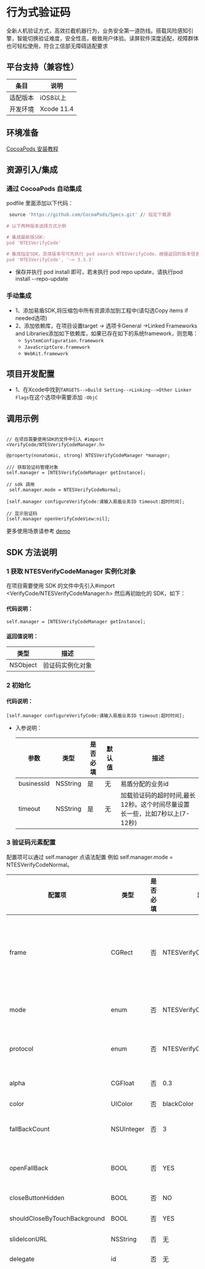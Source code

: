# 行为式验证码
全新人机验证方式，高效拦截机器行为，业务安全第一道防线。搭载风险感知引擎，智能切换验证难度，安全性高，极致用户体验。读屏软件深度适配，视障群体也可轻松使用，符合工信部无障碍适配要求

## 平台支持（兼容性）

| 条目        | 说明                                                         |
| ----------- | ------------------------------------------------------------ |
| 适配版本    | iOS8以上                                                     |
| 开发环境    | Xcode 11.4                                                    |

## 环境准备

[ CocoaPods 安装教程](https://guides.cocoapods.org/using/getting-started.html)

## 资源引入/集成

### 通过 CocoaPods 自动集成

podfile 里面添加以下代码：

```ruby
 source 'https://github.com/CocoaPods/Specs.git' // 指定下载源
 
# 以下两种版本选择方式示例

# 集成最新版SDK:
pod 'NTESVerifyCode'

# 集成指定SDK，具体版本号可先执行 pod search NTESVerifyCode，根据返回的版本信息自行决定:
pod 'NTESVerifyCode', '~> 3.3.3'
```

* 保存并执行 pod install 即可，若未执行 pod repo update，请执行pod install --repo-update

### 手动集成
* 1、添加易盾SDK,将压缩包中所有资源添加到工程中(请勾选Copy items if needed选项)
* 2、添加依赖库，在项目设置target -> 选项卡General ->Linked Frameworks and Libraries添加如下依赖库，如果已存在如下的系统framework，则忽略： 
    * `SystemConfiguration.framework`
    * `JavaScriptCore.framework`
    * `WebKit.framework`

## 项目开发配置

* 1、在Xcode中找到`TARGETS-->Build Setting-->Linking-->Other Linker Flags`在这个选项中需要添加 `-ObjC`

## 调用示例

```

// 在项目需要使用SDK的文件中引入 #import <VerifyCode/NTESVerifyCodeManager.h>

@property(nonatomic, strong) NTESVerifyCodeManager *manager;

/// 获取验证码管理对象
self.manager = [NTESVerifyCodeManager getInstance];

// sdk 调用
 self.manager.mode = NTESVerifyCodeNormal;
        
[self.manager configureVerifyCode:请输入易盾业务ID timeout:超时时间];
  
// 显示验证码
[self.manager openVerifyCodeView:nil];
```
更多使用场景请参考 [demo](https://github.com/yidun/captcha-ios-demo)
  
## SDK 方法说明

### 1 获取 NTESVerifyCodeManager 实例化对象

在项目需要使用 SDK 的文件中先引入#import <VerifyCode/NTESVerifyCodeManager.h> 然后再初始化的 SDK，如下：

#### 代码说明：
```
self.manager = [NTESVerifyCodeManager getInstance];
```        
#### 返回值说明：

|类型|描述|
|----|----|
|NSObject|验证码实例化对象|
        
### 2 初始化

#### 代码说明：

```
[self.manager configureVerifyCode:请输入易盾业务ID timeout:超时时间];
```   

 * 入参说明：

    |参数|类型|是否必填|默认值|描述|
    |----|----|--------|------|----|
    | businessId |NSString|是|无|易盾分配的业务id|
    | timeout |NSString|是|无|加载验证码的超时时间,最长12秒。这个时间尽量设置长一些，比如7秒以上(7-12秒)|
    
### 3 验证码元素配置
配置项可以通过 self.manager 点语法配置 例如 self.manager.mode = NTESVerifyCodeNormal。

| 配置项 |类型|是否必填|默认值|描述|
|----|----|--------|------|----|
| frame | CGRect | 否 | NTESVerifyCodeNormal |验证码控件显示的位置,可以不传递。<br>(1)如果不传递或者传递为CGRectNull(CGRectZero),则使用默认值:topView的居中显示,宽度为屏幕宽度的4/5,高度:view宽度/2.0 + 65。 <br>(2)如果传递,则frame的宽度至少为270;高度至少为:宽度/2.0 + 65。|
| mode | enum | 否 | NTESVerifyCodeNormal | NTESVerifyCodeNormal 表示传统验证码<br> NTESVerifyCodeBind 表示无感知验证码|
| protocol | enum | 否 |NTESVerifyCodeProtocolHttps | NTESVerifyCodeProtocolHttps 表示 HTTPS 协议<br> NTESVerifyCodeProtocolHttp 表示 HTTP 协议|
| alpha | CGFloat | 否 |0.3 |验证码遮罩的透明度<br>范围:0~1，0表示全透明，1表示不透明。默认值:0.3|
| color | UIColor | 否 |blackColor |验证码遮罩的颜色，默认值：黑色|
| fallBackCount | NSUInteger | 否 | 3 | 设置发生第fallBackCount次错误时，将触发降级，取值范围 >=1。默认设置为3次，第三次服务器发生错误时，触发降级，直接通过验证。|
| openFallBack | BOOL | 否 | YES | 设置极端情况下，当验证码服务不可用时，是否开启降级方案。默认开启，当触发降级开关时，将直接通过验证，进入下一步。|
| closeButtonHidden | BOOL | 否 | NO |是否隐藏关闭按钮。默认不隐藏，设置为 YES 隐藏，NO 不隐藏|
| shouldCloseByTouchBackground | BOOL | 否 | YES |点击背景是否可以关闭验证码视图，默认可以关闭。|
| slideIconURL | NSString | 否 | 无 |验证码滑块 icon url，不传则使用易盾默认滑块显示。|
| delegate | id <NTESVerifyCodeManagerDelegate> | 否 | 无 |遵守协议 self.manager.delegate = self|
| lang | enum | 否 | NTESVerifyCodeLangCN | 设置验证码语言类型<br>NTESVerifyCodeLangCN 表示中文<br> NTESVerifyCodeLangEN 表示英文<br> NTESVerifyCodeLangTW 表示繁体<br> NTESVerifyCodeLangJP 表示日文<br> NTESVerifyCodeLangKR 表示韩文<br> NTESVerifyCodeLangTL 表示泰文<br> NTESVerifyCodeLangVT 表示越南语<br> NTESVerifyCodeLangFRA 表示法语<br> NTESVerifyCodeLangRUS 表示俄语<br> NTESVerifyCodeLangKSA 表示阿拉伯语 <br> NTESVerifyCodeLangDE 表示德语<br> NTESVerifyCodeLangIT 表示意大利语<br> NTESVerifyCodeLangHE 表示希伯来语<br> NTESVerifyCodeLangHI 表示印地语<br> NTESVerifyCodeLangID 表示印尼语<br> NTESVerifyCodeLangMY 表示缅甸语<br> NTESVerifyCodeLangLO 表示老挝语<br> NTESVerifyCodeLangMS 表示马来语<br> NTESVerifyCodeLangPL 表示波兰语<br> NTESVerifyCodeLangPT 表示葡萄牙语<br> NTESVerifyCodeLangES 表示西班牙语<br> NTESVerifyCodeLangTR 表示土耳其语 <br> NTESVerifyCodeLangNL 表示荷兰语<br> NTESVerifyCodeLangUG 表示维吾尔语 <br> NTESVerifyCodeLangMN 表示蒙古语 <br> NTESVerifyCodeLangMAI 表示迈蒂利语 <br> NTESVerifyCodeLangAS 表示阿萨姆语 <br> NTESVerifyCodeLangPA 表示旁遮普语 <br> NTESVerifyCodeLangOR 表示欧里亚语 <br> NTESVerifyCodeLangML 表示马来亚拉姆语 <br> NTESVerifyCodeLangKN 表示卡纳达语 <br> NTESVerifyCodeLangGU 表示古吉拉特语 <br> NTESVerifyCodeLangTA 表示泰米尔语 <br> NTESVerifyCodeLangMR 表示马拉地语 <br> NTESVerifyCodeLangTE 表示泰卢固语 <br> NTESVerifyCodeLangAM 表示阿姆哈拉语 <br> NTESVerifyCodeLangMI 表示毛利语 <br> NTESVerifyCodeLangSW 表示斯瓦西里语 <br> NTESVerifyCodeLangNE 表示尼泊尔语  <br> NTESVerifyCodeLangJV 表示爪哇语 <br> NTESVerifyCodeLangFIL 表示菲律宾语  <br> NTESVerifyCodeLangBN 表示孟加拉语 <br> NTESVerifyCodeLangKK 表示哈萨克语（西里尔文） <br> NTESVerifyCodeLangBE 表示白俄罗斯语 <br> NTESVerifyCodeLangBO 表示藏语 <br> NTESVerifyCodeLangUR 表示乌尔都语 <br> NTESVerifyCodeLangSI 表示僧伽罗语  <br> NTESVerifyCodeLangKM 表示高棉语 <br> NTESVerifyCodeLangUZ 表示乌兹别克语 <br> NTESVerifyCodeLangAZ 表示阿塞拜疆语 <br> NTESVerifyCodeLangKA 表示格鲁吉亚语 <br> NTESVerifyCodeLangEU 表示巴斯克语 <br> NTESVerifyCodeLangGL 表示加利西亚语 <br> NTESVerifyCodeLangCA 表示加泰罗尼亚语<br> NTESVerifyCodeLangFA 表示波斯语 <br> NTESVerifyCodeLangUK 表示乌克兰语 <br> NTESVerifyCodeLangHR 表示克罗地亚语 <br> NTESVerifyCodeLangSL 表示斯洛文尼亚语 <br> NTESVerifyCodeLangLT 表示立陶宛语 <br> NTESVerifyCodeLangLV 表示拉脱维亚语 <br> NTESVerifyCodeLangET 爱沙尼亚语 <br> NTESVerifyCodeLangFI 表示芬兰语 <br> NTESVerifyCodeLangBG 表示保加利亚语 <br> NTESVerifyCodeLangMK 表示马其顿语 <br> NTESVerifyCodeLangBS 表示波斯尼亚语 <br> NTESVerifyCodeLangSR 表示塞尔维亚语（拉丁文）<br> NTESVerifyCodeLangEL 表示希腊语 <br> NTESVerifyCodeLangRO 表示罗马尼亚语 <br> NTESVerifyCodeLangSK 表示斯洛伐克语 <br> NTESVerifyCodeLangHU 表示匈牙利语 <br> NTESVerifyCodeLangCS 表示捷克语 <br> NTESVerifyCodeLangDA 表示丹麦语 <br> NTESVerifyCodeLangNN 表示挪威语 <br> NTESVerifyCodeLangSV 表示瑞典语 <br> NTESVerifyCodeLangPTBR 表示巴西葡语 <br> NTESVerifyCodeLangESLA 表示拉美西语|
| extraData | NSString | 否 | 无 |extraData透传业务数据|
| deviceOrientation | enum | 否 | 无 |NTESDeviceOrientationUnknown 方向未知 <br> NTESDeviceOrientationPortrait 固定竖屏，验证码不会跟随设备旋转而旋转  <br> NTESDeviceOrientationLandscape 固定横屏，验证码不会跟随设备旋转而旋转 |

### 4 弹出验证码

#### 代码说明：

```
[self.manager openVerifyCodeView:nil];
```
 * 入参说明：

    |类型|是否必填|默认值|描述|
    |----|--------|------|----|
    |UIView|否|无|在指定的视图上展示验证码视图，如果传递值为nil,则使用默认值:[[[UIApplication sharedApplication] delegate] window]|

### 5 弹出验证码、自定义加载页和错误页

#### 代码说明：

```
[[self.manager openVerifyCodeView:nil customLoading:YES customErrorPage:YES];];
```
 * 入参说明：

    |类型|是否必填|默认值|描述|
    |----|--------|------|----|
    |UIView|否|无|在指定的视图上展示验证码视图，如果传递值为nil,则使用默认值:[[[UIApplication sharedApplication] delegate] window]|
    |customLoading|否|NO|传YES,自行设置加载页，在 verifyCodeInitFinish 方法里面隐藏加载页。NO,显示易盾加载页|
    |customErrorPage|否|NO|传YES,自行设置错误页，在verifyCodeInitFailed 里显示错误页。NO,显示易盾加载页|

### 6 弹出无感知验证码、自定义加载页和错误页

#### 代码说明：

```
[[self.manager openVerifyCodeView:nil loadingView nil customLoading:YES customErrorPage:YES];];
```
 * 入参说明：

    |类型|是否必填|默认值|描述|
    |----|--------|------|----|
    |UIView|否|无|在指定的视图上展示验证码视图，如果传递值为nil,则使用默认值:[[[UIApplication sharedApplication] delegate] window]|
    |loadingView|否|无|如果是智能无感知验证码，并且是自定义loading页面，loadingView必传|
    |customLoading|否|NO|传YES,自行设置加载页，在 verifyCodeInitFinish 方法里面隐藏加载页。NO,显示易盾加载页|
    |customErrorPage|否|NO|传YES,自行设置错误页，在verifyCodeInitFailed 里显示错误页。NO,显示易盾加载页|
    
### 7 关闭验证码

#### 代码说明：

```
[self.manager closeVerifyCodeView];
```
### 8 SDK 日志打印

#### 代码说明：

```
[self.manager enableLog:];
```

 * 入参说明：

    |类型|是否必填|默认值|描述|
    |----|--------|------|----|
    |BOOL|否|NO|是否开启 SDK 日志打印,YES 表示开启;NO 表示不开启。默认为 NO|
    
### 9 验证码 SDK 版本号

#### 代码说明：

```
NSString  *version = [self.manager getSDKVersion];
```

 * 返回值说明：

    |类型|描述|
    |----|----|
    |NSString|当前 SDK 的版本号|
    
### 10 验证码协议方法

#### 代码说明：

```
/**
 * 验证码组件初始化完成
 */
- (void)verifyCodeInitFinish;

/**
 * 验证码组件初始化出错
 *
 * @param error 错误信息
 */
- (void)verifyCodeInitFailed:(NSArray *)error;

/**
 * 完成验证之后的回调
 *
 * @param result 验证结果 BOOL:YES/NO
 * @param validate 二次校验数据，如果验证结果为false，validate返回空
 * @param message 结果描述信息
 *
 */
- (void)verifyCodeValidateFinish:(BOOL)result validate:(NSString *)validate message:(NSString *)message;

/**
 * 关闭验证码窗口后的回调
 *
 * @param close 关闭的类型
 */
- (void)verifyCodeCloseWindow:(NTESVerifyCodeClose)close;

```
## 错误码

| code | 含义 |
|------|------|
| 200  | 校验未通过，是因为业务错误，包含超限 |
| 300  | 校验未通过，包含轨迹错误等|
| 432  | 非法业务ID，包含业务到期等|
| 501  | 请求失败，包括网络原因等 |
| 502  | 请求脚本资源失败 |
| 503  | 请求图片资源失败 |
| 505  | 请求音频资源失败 |
| 1000 | 未知错误 |
| 1004  |初始化失败，接口超时 |
|-1 | 未知的错误|
|-999| 请求被取消|
|-1000| 请求的URL错误，无法启动请求|
|-1001| 请求超时|
| -1002|不支持的URL Scheme|
|-1003/-1006|URL的host名称无法解析，即DNS有问题|
|-1004|连接host失败|
|-1005|连接过程中被中断|
|-1007|重定向次数超过限制|
|-1008|无法获取所请求的资源|
|-1009|断网状态|
|-1010|重定向到一个不存在的位置|
|-1011|服务器返回数据有误|
|-1012|身份验证请求被用户取消|
|-1013|访问资源需要身份验证|
|-1014|服务器报告URL数据不为空，却未返回任何数据|
|-1015|响应数据无法解码为已知内容编码|
|-1016|请求数据存在未知内容编码|
|-1017|响应数据无法解析|
|-1018|漫游时请求数据，但是漫游开关已关闭|
|-1019|EDGE、GPRS等网络不支持电话和流量同时进行，当正在通话过程中，请求失败错误码|
|-1020|手机网络不允许连接|
|-1021|请求的body流被耗尽|
|-1100|请求的文件路径上文件不存在|
|-1101|请求的文件只是一个目录，而非文件|
|-1102|缺少权限无法读取文件|
|-1103|资源数据大小超过最大限制|
|-1200|安全连接失败|
|-1201|服务器证书过期|
|-1202|不受信任的根服务器签名证书|
|-1203|服务器证书没有任何根服务器签名|
|-1204|服务器证书还未生效|
|-1205|服务器证书被拒绝|
|-1206|需要客户端证书来验证SSL连接|
|-2000|请求只能加载缓存中的数据，无法加载网络数据|
|-3000|下载操作无法创建文件|
|-3001|下载操作无法打开文件|
|-3002|下载操作无法关闭文件|
|-3003|下载操作无法写文件|
|-3004|下载操作无法删除文件|
|-3005|下载操作无法移动文件|
|-3006|下载操作在下载过程中，对编码文件进行解码时失败|
|-3007|下载操作在下载完成后，对编码文件进行解码时失败|

